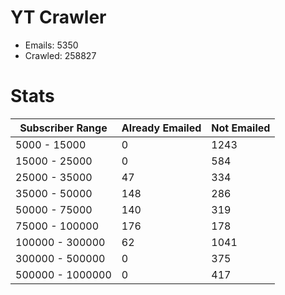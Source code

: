 # YT Crawler
- Emails: 5350
- Crawled: 258827

# Stats
| Subscriber Range  | Already Emailed | Not Emailed |
|-------|-------|-------|
| 5000 - 15000 | 0 | 1243 |
| 15000 - 25000 | 0 | 584 |
| 25000 - 35000 | 47 | 334 |
| 35000 - 50000 | 148 | 286 |
| 50000 - 75000 | 140 | 319 |
| 75000 - 100000 | 176 | 178 |
| 100000 - 300000 | 62 | 1041 |
| 300000 - 500000 | 0 | 375 |
| 500000 - 1000000 | 0 | 417 |
